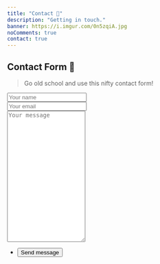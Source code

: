 ```yaml
---
title: "Contact 📨️"
description: "Getting in touch."
banner: https://i.imgur.com/0n5zqiA.jpg
noComments: true
contact: true
---
```


## Contact Form 💾

> Go old school and use this nifty contact form!

<section class="contact-form">
  <form method="POST" action="https://formspree.io/hello@fvcproductions.com">
    <div class="field half first">
      <input autocomplete="on" type="text" name="name" placeholder="Your name">
    </div>
    <div class="field half">
      <input autocomplete="on" type="email" name="email" placeholder="Your email">
    </div>
    <div class="field">
      <textarea spellcheck="true" rows="20" name="message" id="message" placeholder="Your message"></textarea>
    </div>
    <ul class="actions">
      <li>
        <input type="submit" value="Send message" class="button big">
      </li>
    </ul>
    <input type="hidden" name="_subject" value="FVCproductions - New Contact Message 📥" />
  </form>
</section>

<!-- Chat Bot -->

<!-- <script src="https://app.engati.com/static/js/chat_widget.js"></script>
<script>EngtChat.init({"bot_key": "48eb665693764723", "e":"p", "bot_name":"FVCproductions","welcome_msg":true});</script> -->
